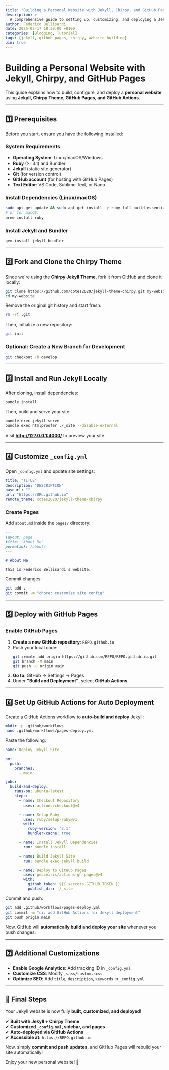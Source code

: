 ```yaml
---
title: "Building a Personal Website with Jekyll, Chirpy, and GitHub Pages"
description: >-
  A comprehensive guide to setting up, customizing, and deploying a Jekyll-based personal website using the Chirpy theme, GitHub Pages, and GitHub Actions.
author: Federico Bellisardi
date: 2025-02-17 18:30:00 +0100
categories: [Blogging, Tutorial]
tags: [jekyll, github_pages, chirpy, website_building]
pin: true
---
```


# **Building a Personal Website with Jekyll, Chirpy, and GitHub Pages**

This guide explains how to build, configure, and deploy a **personal website** using **Jekyll, Chirpy Theme, GitHub Pages, and GitHub Actions**.

---

## **1️⃣ Prerequisites**
Before you start, ensure you have the following installed:

### **System Requirements**
- **Operating System**: Linux/macOS/Windows
- **Ruby** (>=3.1) and Bundler
- **Jekyll** (static site generator)
- **Git** (for version control)
- **GitHub account** (for hosting with GitHub Pages)
- **Text Editor**: VS Code, Sublime Text, or Nano

### **Install Dependencies (Linux/macOS)**
```sh
sudo apt-get update && sudo apt-get install -y ruby-full build-essential zlib1g-dev
# or for macOS:
brew install ruby
```

### **Install Jekyll and Bundler**
```sh
gem install jekyll bundler
```

---

## **2️⃣ Fork and Clone the Chirpy Theme**
Since we're using the **Chirpy Jekyll Theme**, fork it from GitHub and clone it locally:

```sh
git clone https://github.com/cotes2020/jekyll-theme-chirpy.git my-website
cd my-website
```

Remove the original git history and start fresh:
```sh
rm -rf .git
```

Then, initialize a new repository:
```sh
git init
```

### **Optional: Create a New Branch for Development**
```sh
git checkout -b develop
```

---

## **3️⃣ Install and Run Jekyll Locally**
After cloning, install dependencies:
```sh
bundle install
```

Then, build and serve your site:
```sh
bundle exec jekyll serve
bundle exec htmlproofer ./_site --disable-external

```

Visit **http://127.0.0.1:4000/** to preview your site.

---

## **4️⃣ Customize `_config.yml`**
Open `_config.yml` and update site settings:

```yaml
title: "TITLE"
description: "DESCRIPTION"
baseurl: ""
url: "https://URL.github.io"
remote_theme: cotes2020/jekyll-theme-chirpy
```

### **Create Pages**
Add `about.md` inside the `pages/` directory:
```md
---
layout: page
title: "About Me"
permalink: /about/
---

# About Me

This is Federico Bellisardi's website.
```

Commit changes:
```sh
git add .
git commit -m "chore: customize site config"
```

---

## **5️⃣ Deploy with GitHub Pages**
### **Enable GitHub Pages**
1. **Create a new GitHub repository**: `REPO.github.io`
2. Push your local code:
   ```sh
   git remote add origin https://github.com/REPO/REPO.github.io.git
   git branch -M main
   git push -u origin main
   ```
3. **Go to**: GitHub → Settings → Pages
4. Under **"Build and Deployment"**, select **GitHub Actions**

---

## **6️⃣ Set Up GitHub Actions for Auto Deployment**
Create a GitHub Actions workflow to **auto-build and deploy** Jekyll:

```sh
mkdir -p .github/workflows
nano .github/workflows/pages-deploy.yml
```

Paste the following:
```yaml
name: Deploy Jekyll Site

on:
  push:
    branches:
      - main

jobs:
  build-and-deploy:
    runs-on: ubuntu-latest
    steps:
      - name: Checkout Repository
        uses: actions/checkout@v4

      - name: Setup Ruby
        uses: ruby/setup-ruby@v1
        with:
          ruby-version: '3.1'
          bundler-cache: true

      - name: Install Jekyll Dependencies
        run: bundle install

      - name: Build Jekyll Site
        run: bundle exec jekyll build

      - name: Deploy to GitHub Pages
        uses: peaceiris/actions-gh-pages@v4
        with:
          github_token: ${{ secrets.GITHUB_TOKEN }}
          publish_dir: ./_site
```

Commit and push:
```sh
git add .github/workflows/pages-deploy.yml
git commit -m "ci: add GitHub Actions for Jekyll deployment"
git push origin main
```

Now, GitHub will **automatically build and deploy your site** whenever you push changes.

---

## **7️⃣ Additional Customizations**
- **Enable Google Analytics**: Add tracking ID in `_config.yml`
- **Customize CSS**: Modify `_sass/custom.scss`
- **Optimize SEO**: Add `title`, `description`, `keywords` in `_config.yml`

---

## **🚀 Final Steps**
Your Jekyll website is now fully **built, customized, and deployed**!

✔ **Built with Jekyll + Chirpy Theme**  
✔ **Customized `_config.yml`, sidebar, and pages**  
✔ **Auto-deployed via GitHub Actions**  
✔ **Accessible at:** `https://REPO.github.io`

Now, simply **commit and push updates**, and GitHub Pages will rebuild your site automatically!

Enjoy your new personal website! 🚀

